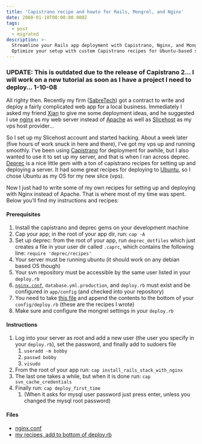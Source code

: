 ```yaml
---
title: 'Capistrano recipe and howto for Rails, Mongrel, and Nginx'
date: 2008-01-10T00:00:00.000Z
tags:
  - post
  - migrated
description: >-
  Streamline your Rails app deployment with Capistrano, Nginx, and Mongrel.
  Optimize your setup with custom Capistrano recipes for Ubuntu-based servers.
---
```


### UPDATE: This is outdated due to the release of Capistrano 2… I will work on a new tutorial as soon as I have a project I need to deploy… 1-10-08

All righty then. Recently my firm ([SabreTech](http://www.sabretechllc.com)) got a contract to write and deploy a fairly complicated web app for a local business. Immediately I asked my friend [Xian](http://mintchaos.com) to give me some deployment ideas, and he suggested I use [nginx](http://nginx.net/) as my web server instead of [Apache](http://www.apache.org/) as well as [Slicehost](http://slicehost.com) as my vps host provider…

So I set up my Slicehost account and started hacking. About a week later (five hours of work snuck in here and there), I’ve got my vps up and running smoothly. I’ve been using [Capistrano](http://weblog.jamisbuck.org/2006/3/6/switchtower-renamed) for deployment for awhile, but I also wanted to use it to set up my server, and that is when I ran across deprec. [Deprec](http://deprec.rubyforge.org/) is a nice little gem with a ton of capistrano recipes for setting up and deploying a server. It had some great recipes for deploying to [Ubuntu](http://ubuntu.org), so I chose Ubuntu as my OS for my new slice (vps).

Now I just had to write some of my own recipes for setting up and deploying with Nginx instead of Apache. That is where most of my time was spent. Below you’ll find my instructions and recipes:

#### Prerequisites

1. Install the capistrano and deprec gems on your development machine
2. Cap your app; in the root of your app dir, run: `cap -A`
3. Set up deprec: from the root of your app, run `deprec_dotfiles` which just creates a file in your user dir called `.caprc`, which contains the following line:
   `require 'deprec/recipes'`
4. Your server must be running ubuntu (it should work on any debian based OS though)
5. Your svn repository must be accessible by the same user listed in your `deploy.rb`
6. [`nginx.conf`](http://jonmagic.com/assets/2008/1/10/nginx.conf.txt), `database.yml.production`, and `deploy.rb` must exist and be configured in `app/config` (and checked into your repository)
7. You need to take [this file](http://jonmagic.com/assets/2008/1/10/jonmagic_recipes.txt) and append the contents to the bottom of your `config/deploy.rb` (these are the recipes I wrote)
8. Make sure and configure the mongrel settings in your `deploy.rb`

#### Instructions

1. Log into your server as root and add a new user (the user you specify in your `deploy.rb`), set the password, and finally add to sudoers file
    1. `useradd -m bobby`
    2. `passwd bobby`
    3. `visudo`
2. From the root of your app run:
   `cap install_rails_stack_with_nginx`
3. The last one takes a while, but when it is done run:
   `cap svn_cache_credentials`
4. Finally run:
   `cap deploy_first_time`
    1. (When it asks for mysql user password just press enter, unless you changed the mysql root password)

#### Files

- [nginx.conf](http://jonmagic.com/assets/2008/1/10/nginx.conf.txt)
- [my recipes, add to bottom of deploy.rb](http://jonmagic.com/assets/2008/1/10/jonmagic_recipes.txt)
